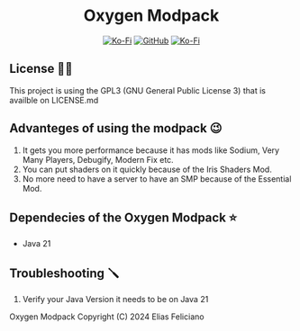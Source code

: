 <div align="center">
  <h1>Oxygen Modpack</h1>
</div>
<div align="center">  
  <a href="https://ko-fi.com/lobosro"><img alt="Ko-Fi" src="https://img.shields.io/badge/Ko--fi-F16061?style=for-the-badge&logo=ko-fi&logoColor=white"></img></a>
  <a href="https://github.com/Lobosro/flatpak_installer"><img alt="GitHub" src="https://img.shields.io/badge/github-%23121011.svg?style=for-the-badge&logo=github&logoColor=white"></img></a>
  <a href="mailto: eliaszarrouk@gmail.com"><img alt="Ko-Fi" src="https://img.shields.io/badge/Gmail-D14836?style=for-the-badge&logo=gmail&logoColor=white"></img></a>
</div>

## License 🧑‍⚖️
This project is using the GPL3 (GNU General Public License 3) that is availble on LICENSE.md

## Advanteges of using the modpack 😉
1. It gets you more performance because it has mods like Sodium, Very Many Players, Debugify, Modern Fix etc.
2. You can put shaders on it quickly because of the Iris Shaders Mod.
3. No more need to have a server to have an SMP because of the Essential Mod.

## Dependecies of the Oxygen Modpack ⭐
- Java 21

## Troubleshooting 🪛
1. Verify your Java Version it needs to be on Java 21

<p></p>
Oxygen Modpack Copyright (C) 2024 Elias Feliciano
